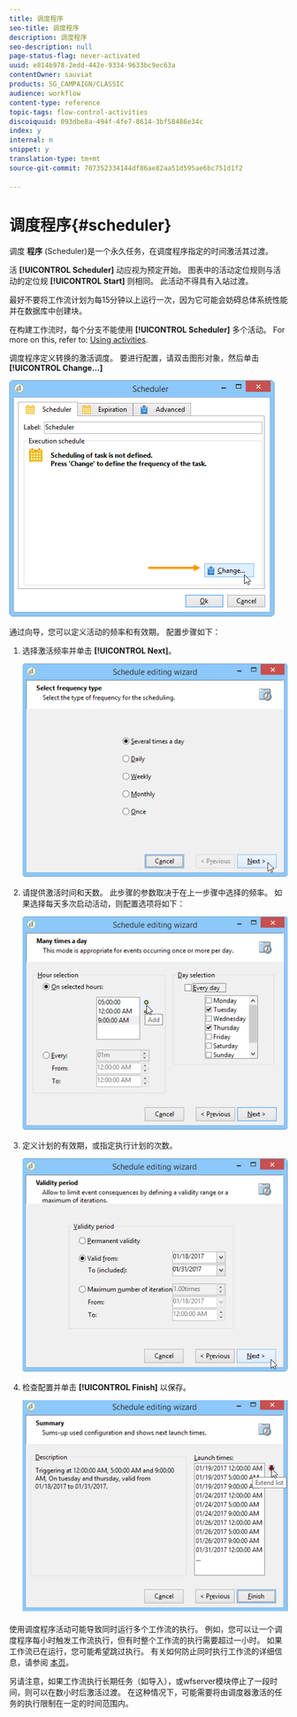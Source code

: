```yaml
---
title: 调度程序
seo-title: 调度程序
description: 调度程序
seo-description: null
page-status-flag: never-activated
uuid: e814b978-2edd-442e-9334-9633bc9ec63a
contentOwner: sauviat
products: SG_CAMPAIGN/CLASSIC
audience: workflow
content-type: reference
topic-tags: flow-control-activities
discoiquuid: 093dbe8a-494f-4fe7-8614-3bf58486e34c
index: y
internal: n
snippet: y
translation-type: tm+mt
source-git-commit: 707352334144df86ae82aa51d595ae6bc751d1f2

---
```



# 调度程序{#scheduler}

调度 **程序** (Scheduler)是一个永久任务，在调度程序指定的时间激活其过渡。

活 **[!UICONTROL Scheduler]** 动应视为预定开始。 图表中的活动定位规则与活动的定位规 **[!UICONTROL Start]** 则相同。 此活动不得具有入站过渡。

最好不要将工作流计划为每15分钟以上运行一次，因为它可能会妨碍总体系统性能并在数据库中创建块。

在构建工作流时，每个分支不能使用 **[!UICONTROL Scheduler]** 多个活动。 For more on this, refer to: [Using activities](../../workflow/using/workflow-best-practices.md#using-activities).

调度程序定义转换的激活调度。 要进行配置，请双击图形对象，然后单击 **[!UICONTROL Change...]**

![](assets/s_user_segmentation_scheduler.png)

通过向导，您可以定义活动的频率和有效期。 配置步骤如下：

1. 选择激活频率并单击 **[!UICONTROL Next]**。

   ![](assets/s_user_segmentation_scheduler2.png)

1. 请提供激活时间和天数。 此步骤的参数取决于在上一步骤中选择的频率。 如果选择每天多次启动活动，则配置选项将如下：

   ![](assets/s_user_segmentation_scheduler3.png)

1. 定义计划的有效期，或指定执行计划的次数。

   ![](assets/s_user_segmentation_scheduler4.png)

1. 检查配置并单击 **[!UICONTROL Finish]** 以保存。

   ![](assets/s_user_segmentation_scheduler5.png)

使用调度程序活动可能导致同时运行多个工作流的执行。 例如，您可以让一个调度程序每小时触发工作流执行，但有时整个工作流的执行需要超过一小时。 如果工作流已在运行，您可能希望跳过执行。 有关如何防止同时执行工作流的详细信息，请参阅 [本页](../../workflow/using/monitoring-workflow-execution.md#preventing-simultaneous-multiple-executions)。

另请注意，如果工作流执行长期任务（如导入），或wfserver模块停止了一段时间，则可以在数小时后激活过渡。 在这种情况下，可能需要将由调度器激活的任务的执行限制在一定的时间范围内。
